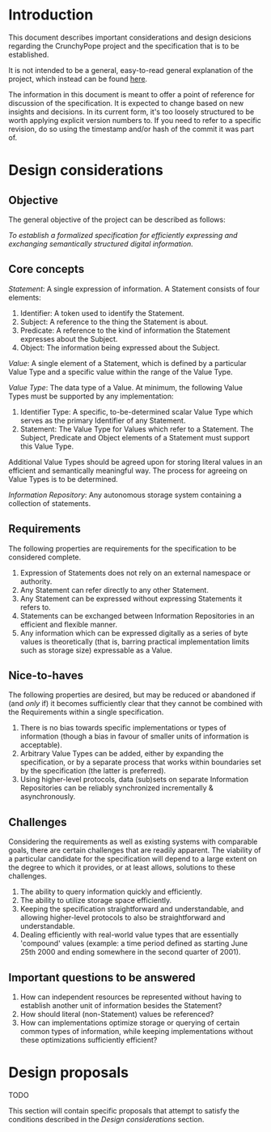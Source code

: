 # Introduction

This document describes important considerations and design desicions regarding the CrunchyPope project and the specification that is to be established.

It is not intended to be a general, easy-to-read general explanation of the project, which instead can be found [here](explanation.md).

The information in this document is meant to offer a point of reference for discussion of the specification. It is expected to change based on new insights and decisions. In its current form, it's too loosely structured to be worth applying explicit version numbers to. If you need to refer to a specific revision, do so using the timestamp and/or hash of the commit it was part of.



# Design considerations

## Objective

The general objective of the project can be described as follows:

*To establish a formalized specification for efficiently expressing and exchanging semantically structured digital information.*


## Core concepts

*Statement*: A single expression of information. A Statement consists of four elements:

1.  Identifier: A token used to identify the Statement.
2.  Subject: A reference to the thing the Statement is about.
3.  Predicate: A reference to the kind of information the Statement expresses about the Subject.
4.  Object: The information being expressed about the Subject.

*Value*: A single element of a Statement, which is defined by a particular Value Type and a specific value within the range of the Value Type.

*Value Type*: The data type of a Value. At minimum, the following Value Types must be supported by any implementation:

1.  Identifier Type: A specific, to-be-determined scalar Value Type which serves as the primary Identifier of any Statement.
2.  Statement: The Value Type for Values which refer to a Statement. The Subject, Predicate and Object elements of a Statement must support this Value Type.

Additional Value Types should be agreed upon for storing literal values in an efficient and semantically meaningful way. The process for agreeing on Value Types is to be determined.

*Information Repository*: Any autonomous storage system containing a collection of statements.


## Requirements

The following properties are requirements for the specification to be considered complete.

1.  Expression of Statements does not rely on an external namespace or authority.
2.  Any Statement can refer directly to any other Statement.
3.  Any Statement can be expressed without expressing Statements it refers to.
4.  Statements can be exchanged between Information Repositories in an efficient and flexible manner.
5.  Any information which can be expressed digitally as a series of byte values is theoretically (that is, barring practical implementation limits such as storage size) expressable as a Value.


## Nice-to-haves

The following properties are desired, but may be reduced or abandoned if (and *only* if) it becomes sufficiently clear that they cannot be combined with the Requirements within a single specification.

1.  There is no bias towards specific implementations or types of information (though a bias in favour of smaller units of information is acceptable).
2.  Arbitrary Value Types can be added, either by expanding the specification, or by a separate process that works within boundaries set by the specification (the latter is preferred).
3.  Using higher-level protocols, data (sub)sets on separate Information Repositories can be reliably synchronized incrementally & asynchronously.


## Challenges

Considering the requirements as well as existing systems with comparable goals, there are certain challenges that are readily apparent. The viability of a particular candidate for the specification will depend to a large extent on the degree to which it provides, or at least allows, solutions to these challenges.

1.  The ability to query information quickly and efficiently.
2.  The ability to utilize storage space efficiently.
3.  Keeping the specification straightforward and understandable, and allowing higher-level protocols to also be straightforward and understandable.
4.  Dealing efficiently with real-world value types that are essentially 'compound' values (example: a time period defined as starting June 25th 2000 and ending somewhere in the second quarter of 2001).


## Important questions to be answered

1.  How can independent resources be represented without having to establish another unit of information besides the Statement?
2.  How should literal (non-Statement) values be referenced?
3.  How can implementations optimize storage or querying of certain common types of information, while keeping implementations without these optimizations sufficiently efficient?


# Design proposals

TODO

This section will contain specific proposals that attempt to satisfy the conditions described in the *Design considerations* section.

